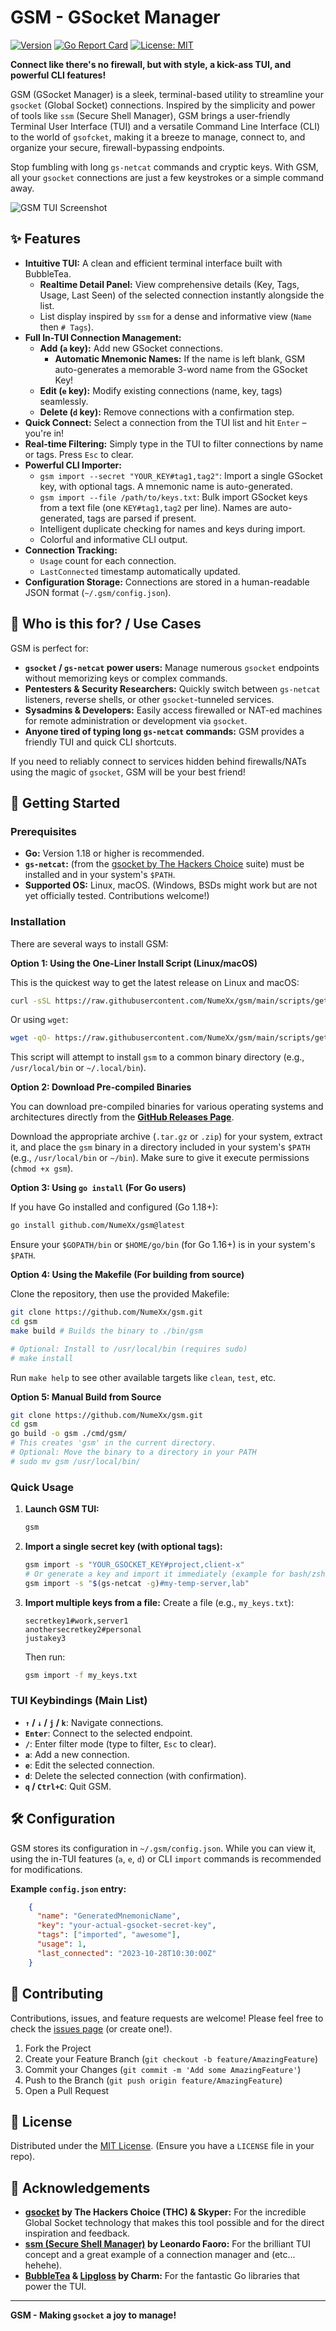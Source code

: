 # GSM - GSocket Manager

[![Version](https://img.shields.io/badge/version-v0.3.0-blue)](CHANGELOG.md) [![Go Report Card](https://goreportcard.com/badge/github.com/NumeXx/gsm)](https://goreportcard.com/report/github.com/NumeXx/gsm) [![License: MIT](https://img.shields.io/badge/License-MIT-yellow.svg)](https://opensource.org/licenses/MIT)

**Connect like there's no firewall, but with style, a kick-ass TUI, and powerful CLI features!**

GSM (GSocket Manager) is a sleek, terminal-based utility to streamline your `gsocket` (Global Socket) connections. Inspired by the simplicity and power of tools like `ssm` (Secure Shell Manager), GSM brings a user-friendly Terminal User Interface (TUI) and a versatile Command Line Interface (CLI) to the world of `gsofcket`, making it a breeze to manage, connect to, and organize your secure, firewall-bypassing endpoints.

Stop fumbling with long `gs-netcat` commands and cryptic keys. With GSM, all your `gsocket` connections are just a few keystrokes or a simple command away.

![GSM TUI Screenshot](assets/img/some.png)

## ✨ Features

*   **Intuitive TUI:** A clean and efficient terminal interface built with BubbleTea.
    *   **Realtime Detail Panel:** View comprehensive details (Key, Tags, Usage, Last Seen) of the selected connection instantly alongside the list.
    *   List display inspired by `ssm` for a dense and informative view (`Name` then `# Tags`).
*   **Full In-TUI Connection Management:**
    *   **Add (`a` key):** Add new GSocket connections. 
        *   **Automatic Mnemonic Names:** If the name is left blank, GSM auto-generates a memorable 3-word name from the GSocket Key!
    *   **Edit (`e` key):** Modify existing connections (name, key, tags) seamlessly.
    *   **Delete (`d` key):** Remove connections with a confirmation step.
*   **Quick Connect:** Select a connection from the TUI list and hit `Enter` – you're in!
*   **Real-time Filtering:** Simply type in the TUI to filter connections by name or tags. Press `Esc` to clear.
*   **Powerful CLI Importer:**
    *   `gsm import --secret "YOUR_KEY#tag1,tag2"`: Import a single GSocket key, with optional tags. A mnemonic name is auto-generated.
    *   `gsm import --file /path/to/keys.txt`: Bulk import GSocket keys from a text file (one `KEY#tag1,tag2` per line). Names are auto-generated, tags are parsed if present.
    *   Intelligent duplicate checking for names and keys during import.
    *   Colorful and informative CLI output.
*   **Connection Tracking:** 
    *   `Usage` count for each connection.
    *   `LastConnected` timestamp automatically updated.
*   **Configuration Storage:** Connections are stored in a human-readable JSON format (`~/.gsm/config.json`).

## 🎯 Who is this for? / Use Cases

GSM is perfect for:

*   **`gsocket` / `gs-netcat` power users:** Manage numerous `gsocket` endpoints without memorizing keys or complex commands.
*   **Pentesters & Security Researchers:** Quickly switch between `gs-netcat` listeners, reverse shells, or other `gsocket`-tunneled services.
*   **Sysadmins & Developers:** Easily access firewalled or NAT-ed machines for remote administration or development via `gsocket`.
*   **Anyone tired of typing long `gs-netcat` commands:** GSM provides a friendly TUI and quick CLI shortcuts.

If you need to reliably connect to services hidden behind firewalls/NATs using the magic of `gsocket`, GSM will be your best friend!

## 🚀 Getting Started

### Prerequisites

*   **Go:** Version 1.18 or higher is recommended.
*   **`gs-netcat`:** (from the [gsocket by The Hackers Choice](https://github.com/hackerschoice/gsocket) suite) must be installed and in your system's `$PATH`.
*   **Supported OS:** Linux, macOS. (Windows, BSDs might work but are not yet officially tested. Contributions welcome!)

### Installation

There are several ways to install GSM:

**Option 1: Using the One-Liner Install Script (Linux/macOS)**

This is the quickest way to get the latest release on Linux and macOS:
```bash
curl -sSL https://raw.githubusercontent.com/NumeXx/gsm/main/scripts/get.sh | bash
```
Or using `wget`:
```bash
wget -qO- https://raw.githubusercontent.com/NumeXx/gsm/main/scripts/get.sh | bash
```
This script will attempt to install `gsm` to a common binary directory (e.g., `/usr/local/bin` or `~/.local/bin`).

**Option 2: Download Pre-compiled Binaries**

You can download pre-compiled binaries for various operating systems and architectures directly from the **[GitHub Releases Page](https://github.com/NumeXx/gsm/releases/latest)**.

Download the appropriate archive (`.tar.gz` or `.zip`) for your system, extract it, and place the `gsm` binary in a directory included in your system's `$PATH` (e.g., `/usr/local/bin` or `~/bin`). Make sure to give it execute permissions (`chmod +x gsm`).

**Option 3: Using `go install` (For Go users)**

If you have Go installed and configured (Go 1.18+):
```bash
go install github.com/NumeXx/gsm@latest
```
Ensure your `$GOPATH/bin` or `$HOME/go/bin` (for Go 1.16+) is in your system's `$PATH`.

**Option 4: Using the Makefile (For building from source)**

Clone the repository, then use the provided Makefile:
```bash
git clone https://github.com/NumeXx/gsm.git
cd gsm
make build # Builds the binary to ./bin/gsm

# Optional: Install to /usr/local/bin (requires sudo)
# make install 
```
Run `make help` to see other available targets like `clean`, `test`, etc.

**Option 5: Manual Build from Source**

```bash
git clone https://github.com/NumeXx/gsm.git
cd gsm
go build -o gsm ./cmd/gsm/ 
# This creates 'gsm' in the current directory.
# Optional: Move the binary to a directory in your PATH
# sudo mv gsm /usr/local/bin/
```

### Quick Usage

1.  **Launch GSM TUI:**
    ```bash
    gsm
    ```
2.  **Import a single secret key (with optional tags):**
    ```bash
    gsm import -s "YOUR_GSOCKET_KEY#project,client-x"
    # Or generate a key and import it immediately (example for bash/zsh)
    gsm import -s "$(gs-netcat -g)#my-temp-server,lab"
    ```
3.  **Import multiple keys from a file:**
    Create a file (e.g., `my_keys.txt`):
    ```
    secretkey1#work,server1
    anothersecretkey2#personal
    justakey3
    ```
    Then run:
    ```bash
    gsm import -f my_keys.txt
    ```

### TUI Keybindings (Main List)

*   **`↑` / `↓` / `j` / `k`**: Navigate connections.
*   **`Enter`**: Connect to the selected endpoint.
*   **`/`**: Enter filter mode (type to filter, `Esc` to clear).
*   **`a`**: Add a new connection.
*   **`e`**: Edit the selected connection.
*   **`d`**: Delete the selected connection (with confirmation).
*   **`q` / `Ctrl+C`**: Quit GSM.

## 🛠️ Configuration

GSM stores its configuration in `~/.gsm/config.json`. While you can view it, using the in-TUI features (`a`, `e`, `d`) or CLI `import` commands is recommended for modifications.

**Example `config.json` entry:**
```json
    {
      "name": "GeneratedMnemonicName",
      "key": "your-actual-gsocket-secret-key",
      "tags": ["imported", "awesome"],
      "usage": 1,
      "last_connected": "2023-10-28T10:30:00Z"
    }
```

## 🤝 Contributing

Contributions, issues, and feature requests are welcome! Please feel free to check the [issues page](https://github.com/NumeXx/gsm/issues) (or create one!).

1.  Fork the Project
2.  Create your Feature Branch (`git checkout -b feature/AmazingFeature`)
3.  Commit your Changes (`git commit -m 'Add some AmazingFeature'`)
4.  Push to the Branch (`git push origin feature/AmazingFeature`)
5.  Open a Pull Request

## 📜 License

Distributed under the [MIT License](LICENSE). (Ensure you have a `LICENSE` file in your repo).

## 🙏 Acknowledgements

*   **[gsocket](https://github.com/hackerschoice/gsocket) by The Hackers Choice (THC) & Skyper:** For the incredible Global Socket technology that makes this tool possible and for the direct inspiration and feedback.
*   **[ssm (Secure Shell Manager)](https://github.com/lfaoro/ssm) by Leonardo Faoro:** For the brilliant TUI concept and a great example of a connection manager and (etc... hehehe).
*   **[BubbleTea](https://github.com/charmbracelet/bubbletea) & [Lipgloss](https://github.com/charmbracelet/lipgloss) by Charm:** For the fantastic Go libraries that power the TUI.

---
**GSM - Making `gsocket` a joy to manage!**